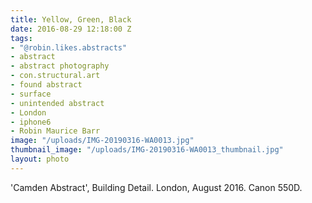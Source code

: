 ```yaml
---
title: Yellow, Green, Black
date: 2016-08-29 12:18:00 Z
tags:
- "@robin.likes.abstracts"
- abstract
- abstract photography
- con.structural.art
- found abstract
- surface
- unintended abstract
- London
- iphone6
- Robin Maurice Barr
image: "/uploads/IMG-20190316-WA0013.jpg"
thumbnail_image: "/uploads/IMG-20190316-WA0013_thumbnail.jpg"
layout: photo
---
```


'Camden Abstract', Building Detail. London, August 2016. Canon 550D.
